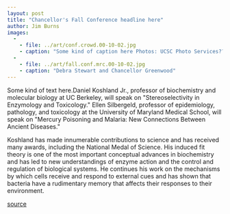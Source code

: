 ```yaml
---
layout: post
title: "Chancellor's Fall Conference headline here"
author: Jim Burns
images:
  -
    - file: ../art/conf.crowd.00-10-02.jpg
    - caption: "Some kind of caption here Photos: UCSC Photo Services??"
  -
    - file: ../art/fall.conf.mrc.00-10-02.jpg
    - caption: "Debra Stewart and Chancellor Greenwood"
---
```


Some kind of text here.Daniel Koshland Jr., professor of biochemistry and molecular biology at UC Berkeley, will speak on "Stereoselectivity in Enzymology and Toxicology." Ellen Silbergeld, professor of epidemiology, pathology, and toxicology at the University of Maryland Medical School, will speak on "Mercury Poisoning and Malaria: New Connections Between Ancient Diseases."   
  
Koshland has made innumerable contributions to science and has received many awards, including the National Medal of Science. His induced fit theory is one of the most important conceptual advances in biochemistry and has led to new understandings of enzyme action and the control and regulation of biological systems. He continues his work on the mechanisms by which cells receive and respond to external cues and has shown that bacteria have a rudimentary memory that affects their responses to their environment.   
  
  

[source](http://www1.ucsc.edu/currents/00-01/10-09/conf.html "Permalink to conf")
